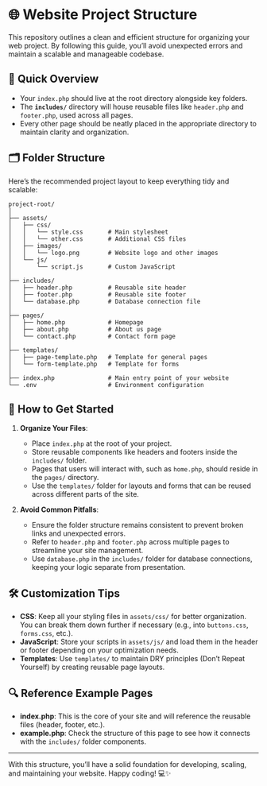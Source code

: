 # 🌐 **Website Project Structure**

This repository outlines a clean and efficient structure for organizing your web project. By following this guide, you’ll avoid unexpected errors and maintain a scalable and manageable codebase.

## 🎯 **Quick Overview**

- Your `index.php` should live at the root directory alongside key folders.
- The **`includes/`** directory will house reusable files like `header.php` and `footer.php`, used across all pages.
- Every other page should be neatly placed in the appropriate directory to maintain clarity and organization.

## 🗂️ **Folder Structure**

Here’s the recommended project layout to keep everything tidy and scalable:

```
project-root/
│
├── assets/
│   ├── css/
│   │   └── style.css       # Main stylesheet
│   │   └── other.css       # Additional CSS files
│   ├── images/
│   │   └── logo.png        # Website logo and other images
│   └── js/
│       └── script.js       # Custom JavaScript
│
├── includes/
│   ├── header.php          # Reusable site header
│   ├── footer.php          # Reusable site footer
│   └── database.php        # Database connection file
│
├── pages/
│   ├── home.php            # Homepage
│   ├── about.php           # About us page
│   └── contact.php         # Contact form page
│
├── templates/
│   ├── page-template.php   # Template for general pages
│   └── form-template.php   # Template for forms
│
├── index.php               # Main entry point of your website
└── .env                    # Environment configuration
```

## 🚀 **How to Get Started**

1. **Organize Your Files**:
   - Place `index.php` at the root of your project.
   - Store reusable components like headers and footers inside the `includes/` folder.
   - Pages that users will interact with, such as `home.php`, should reside in the `pages/` directory.
   - Use the `templates/` folder for layouts and forms that can be reused across different parts of the site.

2. **Avoid Common Pitfalls**:
   - Ensure the folder structure remains consistent to prevent broken links and unexpected errors.
   - Refer to `header.php` and `footer.php` across multiple pages to streamline your site management.
   - Use `database.php` in the `includes/` folder for database connections, keeping your logic separate from presentation.

## 🛠️ **Customization Tips**

- **CSS**: Keep all your styling files in `assets/css/` for better organization. You can break them down further if necessary (e.g., into `buttons.css`, `forms.css`, etc.).
- **JavaScript**: Store your scripts in `assets/js/` and load them in the header or footer depending on your optimization needs.
- **Templates**: Use `templates/` to maintain DRY principles (Don’t Repeat Yourself) by creating reusable page layouts.

## 🔍 **Reference Example Pages**

- **index.php**: This is the core of your site and will reference the reusable files (header, footer, etc.).
- **example.php**: Check the structure of this page to see how it connects with the `includes/` folder components.

---

With this structure, you’ll have a solid foundation for developing, scaling, and maintaining your website. Happy coding! 💻✨
